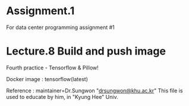 # Assignment.1
For data center programming assignment #1

# Lecture.8 Build and push image
Fourth practice - Tensorflow & Pillow!

Docker image : tensorflow(latest)

Reference : 
maintainer=Dr.Sungwon "drsungwon@khu.ac.kr"
This file is used to educate by him, in "Kyung Hee" Univ.
